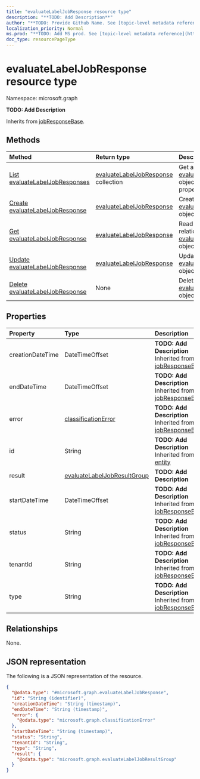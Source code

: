 ```yaml
---
title: "evaluateLabelJobResponse resource type"
description: "**TODO: Add Description**"
author: "**TODO: Provide Github Name. See [topic-level metadata reference](https://msgo.azurewebsites.net/add/document/guidelines/metadata.html#topic-level-metadata)**"
localization_priority: Normal
ms.prod: "**TODO: Add MS prod. See [topic-level metadata reference](https://msgo.azurewebsites.net/add/document/guidelines/metadata.html#topic-level-metadata)**"
doc_type: resourcePageType
---
```


# evaluateLabelJobResponse resource type

Namespace: microsoft.graph



**TODO: Add Description**


Inherits from [jobResponseBase](../resources/jobresponsebase.md).

## Methods
|Method|Return type|Description|
|:---|:---|:---|
|[List evaluateLabelJobResponses](../api/evaluatelabeljobresponse-list.md)|[evaluateLabelJobResponse](../resources/evaluatelabeljobresponse.md) collection|Get a list of the [evaluateLabelJobResponse](../resources/evaluatelabeljobresponse.md) objects and their properties.|
|[Create evaluateLabelJobResponse](../api/evaluatelabeljobresponse-create.md)|[evaluateLabelJobResponse](../resources/evaluatelabeljobresponse.md)|Create a new [evaluateLabelJobResponse](../resources/evaluatelabeljobresponse.md) object.|
|[Get evaluateLabelJobResponse](../api/evaluatelabeljobresponse-get.md)|[evaluateLabelJobResponse](../resources/evaluatelabeljobresponse.md)|Read the properties and relationships of an [evaluateLabelJobResponse](../resources/evaluatelabeljobresponse.md) object.|
|[Update evaluateLabelJobResponse](../api/evaluatelabeljobresponse-update.md)|[evaluateLabelJobResponse](../resources/evaluatelabeljobresponse.md)|Update the properties of an [evaluateLabelJobResponse](../resources/evaluatelabeljobresponse.md) object.|
|[Delete evaluateLabelJobResponse](../api/evaluatelabeljobresponse-delete.md)|None|Deletes an [evaluateLabelJobResponse](../resources/evaluatelabeljobresponse.md) object.|

## Properties
|Property|Type|Description|
|:---|:---|:---|
|creationDateTime|DateTimeOffset|**TODO: Add Description** Inherited from [jobResponseBase](../resources/jobresponsebase.md)|
|endDateTime|DateTimeOffset|**TODO: Add Description** Inherited from [jobResponseBase](../resources/jobresponsebase.md)|
|error|[classificationError](../resources/classificationerror.md)|**TODO: Add Description** Inherited from [jobResponseBase](../resources/jobresponsebase.md)|
|id|String|**TODO: Add Description** Inherited from [entity](../resources/entity.md)|
|result|[evaluateLabelJobResultGroup](../resources/evaluatelabeljobresultgroup.md)|**TODO: Add Description**|
|startDateTime|DateTimeOffset|**TODO: Add Description** Inherited from [jobResponseBase](../resources/jobresponsebase.md)|
|status|String|**TODO: Add Description** Inherited from [jobResponseBase](../resources/jobresponsebase.md)|
|tenantId|String|**TODO: Add Description** Inherited from [jobResponseBase](../resources/jobresponsebase.md)|
|type|String|**TODO: Add Description** Inherited from [jobResponseBase](../resources/jobresponsebase.md)|

## Relationships
None.

## JSON representation
The following is a JSON representation of the resource.
<!-- {
  "blockType": "resource",
  "keyProperty": "id",
  "@odata.type": "microsoft.graph.evaluateLabelJobResponse",
  "baseType": "microsoft.graph.jobResponseBase",
  "openType": false
}
-->
``` json
{
  "@odata.type": "#microsoft.graph.evaluateLabelJobResponse",
  "id": "String (identifier)",
  "creationDateTime": "String (timestamp)",
  "endDateTime": "String (timestamp)",
  "error": {
    "@odata.type": "microsoft.graph.classificationError"
  },
  "startDateTime": "String (timestamp)",
  "status": "String",
  "tenantId": "String",
  "type": "String",
  "result": {
    "@odata.type": "microsoft.graph.evaluateLabelJobResultGroup"
  }
}
```

